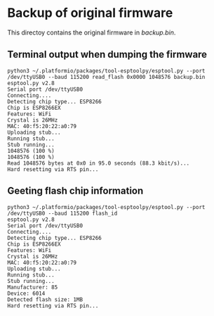 # Backup of original firmware

This directoy contains the original firmware in *backup.bin*.

## Terminal output when dumping the firmware

    python3 ~/.platformio/packages/tool-esptoolpy/esptool.py --port /dev/ttyUSB0 --baud 115200 read_flash 0x0000 1048576 backup.bin
    esptool.py v2.8
    Serial port /dev/ttyUSB0
    Connecting....
    Detecting chip type... ESP8266
    Chip is ESP8266EX
    Features: WiFi
    Crystal is 26MHz
    MAC: 40:f5:20:22:a0:79
    Uploading stub...
    Running stub...
    Stub running...
    1048576 (100 %)
    1048576 (100 %)
    Read 1048576 bytes at 0x0 in 95.0 seconds (88.3 kbit/s)...
    Hard resetting via RTS pin...

## Geeting flash chip information

    python3 ~/.platformio/packages/tool-esptoolpy/esptool.py --port /dev/ttyUSB0 --baud 115200 flash_id
    esptool.py v2.8
    Serial port /dev/ttyUSB0
    Connecting....
    Detecting chip type... ESP8266
    Chip is ESP8266EX
    Features: WiFi
    Crystal is 26MHz
    MAC: 40:f5:20:22:a0:79
    Uploading stub...
    Running stub...
    Stub running...
    Manufacturer: 85
    Device: 6014
    Detected flash size: 1MB
    Hard resetting via RTS pin...


